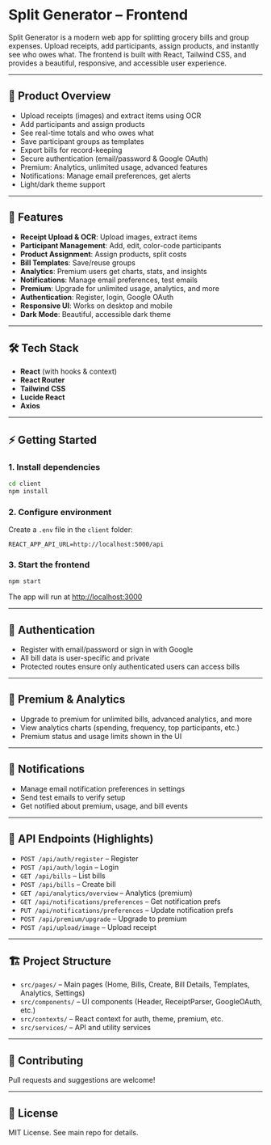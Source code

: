 # Split Generator – Frontend

Split Generator is a modern web app for splitting grocery bills and group expenses. Upload receipts, add participants, assign products, and instantly see who owes what. The frontend is built with React, Tailwind CSS, and provides a beautiful, responsive, and accessible user experience.

---

## 🌟 Product Overview
- Upload receipts (images) and extract items using OCR
- Add participants and assign products
- See real-time totals and who owes what
- Save participant groups as templates
- Export bills for record-keeping
- Secure authentication (email/password & Google OAuth)
- Premium: Analytics, unlimited usage, advanced features
- Notifications: Manage email preferences, get alerts
- Light/dark theme support

---

## 🚀 Features
- **Receipt Upload & OCR**: Upload images, extract items
- **Participant Management**: Add, edit, color-code participants
- **Product Assignment**: Assign products, split costs
- **Bill Templates**: Save/reuse groups
- **Analytics**: Premium users get charts, stats, and insights
- **Notifications**: Manage email preferences, test emails
- **Premium**: Upgrade for unlimited usage, analytics, and more
- **Authentication**: Register, login, Google OAuth
- **Responsive UI**: Works on desktop and mobile
- **Dark Mode**: Beautiful, accessible dark theme

---

## 🛠️ Tech Stack
- **React** (with hooks & context)
- **React Router**
- **Tailwind CSS**
- **Lucide React**
- **Axios**

---

## ⚡ Getting Started

### 1. Install dependencies
```bash
cd client
npm install
```

### 2. Configure environment
Create a `.env` file in the `client` folder:
```
REACT_APP_API_URL=http://localhost:5000/api
```

### 3. Start the frontend
```bash
npm start
```
The app will run at [http://localhost:3000](http://localhost:3000)

---

## 🔑 Authentication
- Register with email/password or sign in with Google
- All bill data is user-specific and private
- Protected routes ensure only authenticated users can access bills

---

## 💎 Premium & Analytics
- Upgrade to premium for unlimited bills, advanced analytics, and more
- View analytics charts (spending, frequency, top participants, etc.)
- Premium status and usage limits shown in the UI

---

## 🔔 Notifications
- Manage email notification preferences in settings
- Send test emails to verify setup
- Get notified about premium, usage, and bill events

---

## 📝 API Endpoints (Highlights)
- `POST /api/auth/register` – Register
- `POST /api/auth/login` – Login
- `GET /api/bills` – List bills
- `POST /api/bills` – Create bill
- `GET /api/analytics/overview` – Analytics (premium)
- `GET /api/notifications/preferences` – Get notification prefs
- `PUT /api/notifications/preferences` – Update notification prefs
- `POST /api/premium/upgrade` – Upgrade to premium
- `POST /api/upload/image` – Upload receipt

---

## 🏗️ Project Structure
- `src/pages/` – Main pages (Home, Bills, Create, Bill Details, Templates, Analytics, Settings)
- `src/components/` – UI components (Header, ReceiptParser, GoogleOAuth, etc.)
- `src/contexts/` – React context for auth, theme, premium, etc.
- `src/services/` – API and utility services

---

## 🤝 Contributing
Pull requests and suggestions are welcome!

---

## 📄 License
MIT License. See main repo for details.
